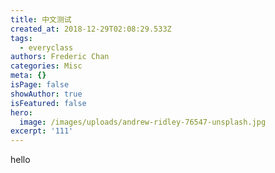 ```yaml
---
title: 中文测试
created_at: 2018-12-29T02:08:29.533Z
tags:
  - everyclass
authors: Frederic Chan
categories: Misc
meta: {}
isPage: false
showAuthor: true
isFeatured: false
hero:
  image: /images/uploads/andrew-ridley-76547-unsplash.jpg
excerpt: '111'
---
```

hello
